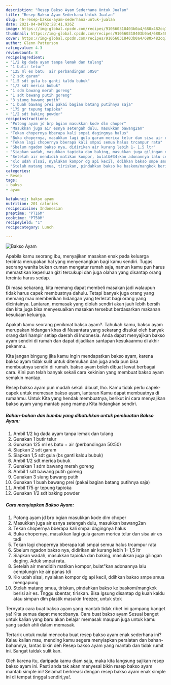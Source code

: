 ```yaml
---
description: "Resep Bakso Ayam Sederhana Untuk Jualan"
title: "Resep Bakso Ayam Sederhana Untuk Jualan"
slug: 46-resep-bakso-ayam-sederhana-untuk-jualan
date: 2021-04-04T02:28:41.926Z
image: https://img-global.cpcdn.com/recipes/910560318403b0a4/680x482cq70/bakso-ayam-foto-resep-utama.jpg
thumbnail: https://img-global.cpcdn.com/recipes/910560318403b0a4/680x482cq70/bakso-ayam-foto-resep-utama.jpg
cover: https://img-global.cpcdn.com/recipes/910560318403b0a4/680x482cq70/bakso-ayam-foto-resep-utama.jpg
author: Glenn Patterson
ratingvalue: 4.3
reviewcount: 8
recipeingredient:
- "1/2 kg dada ayam tanpa lemak dan tulang"
- "1 butir telur"
- "125 ml es batu  air perbandingan 5050"
- "2 sdt garam"
- "1,5 sdt gula bs ganti kaldu bubuk"
- "1/2 sdt merica bubuk"
- "1 sdm bawang merah goreng"
- "1 sdt bawang putih goreng"
- "3 siung bawang putih"
- "1 buah bawang prei pakai bagian batang putihnya saja"
- "175 gr tepung tapioka"
- "1/2 sdt baking powder"
recipeinstructions:
- "Potong ayam jd brp bgian masukkan kode dlm choper"
- "Masukkan juga air esnya setengah dulu, masukkan bawang2an"
- "Tekan chopernya bberapa kali smpai dagingnya halus"
- "Buka chopernya, masukkan lagi gula garam merica telur dan sisa air es tadi"
- "Tekan lagi chopernya bberapa kali smpai semua halus trcampur rata"
- "Sbelum ngadon bakso nya, didirikan air kurang lebih 1- 1,5 ltr"
- "Siapkan wadah, masukkan tapioka dan baking, masukkan juga gilingan daging. Aduk smpai rata."
- "Setelah air mendidih matikan kompor, bulat&#34;kan adonannya lalu cemplungin ke air panas tdi"
- "Klo udah slsai, nyalakan kompor dg api kecil, ddihkan bakso smpe smua mengapung"
- "Stelah matang smua, tiriskan, pindahkan bakso ke baskom/mangkok berisi air es. Tnggu sbentar, tiriskan. Bisa lgsung disantap dg kuah kaldu atau simpan dlm plastik masukin freezer, untuk stok"
categories:
- Resep
tags:
- bakso
- ayam

katakunci: bakso ayam 
nutrition: 201 calories
recipecuisine: Indonesian
preptime: "PT16M"
cooktime: "PT50M"
recipeyield: "1"
recipecategory: Lunch

---
```



![Bakso Ayam](https://img-global.cpcdn.com/recipes/910560318403b0a4/680x482cq70/bakso-ayam-foto-resep-utama.jpg)

Apabila kamu seorang ibu, menyajikan masakan enak pada keluarga tercinta merupakan hal yang menyenangkan bagi kamu sendiri. Tugas seorang  wanita bukan cuman mengatur rumah saja, namun kamu pun harus memastikan keperluan gizi tercukupi dan juga olahan yang disantap orang tercinta harus sedap.

Di masa  sekarang, kita memang dapat membeli masakan jadi walaupun tidak harus capek membuatnya dahulu. Tetapi banyak juga orang yang memang mau memberikan hidangan yang terlezat bagi orang yang dicintainya. Lantaran, memasak yang diolah sendiri akan jauh lebih bersih dan kita juga bisa menyesuaikan masakan tersebut berdasarkan makanan kesukaan keluarga. 



Apakah kamu seorang penikmat bakso ayam?. Tahukah kamu, bakso ayam merupakan hidangan khas di Nusantara yang sekarang disukai oleh banyak orang dari hampir setiap daerah di Indonesia. Anda dapat menyajikan bakso ayam sendiri di rumah dan dapat dijadikan santapan kesukaanmu di akhir pekanmu.

Kita jangan bingung jika kamu ingin mendapatkan bakso ayam, karena bakso ayam tidak sulit untuk ditemukan dan juga anda pun bisa membuatnya sendiri di rumah. bakso ayam boleh dibuat lewat berbagai cara. Kini pun telah banyak sekali cara kekinian yang membuat bakso ayam semakin mantap.

Resep bakso ayam pun mudah sekali dibuat, lho. Kamu tidak perlu capek-capek untuk memesan bakso ayam, lantaran Kamu dapat membuatnya di rumahmu. Untuk Kita yang hendak membuatnya, berikut ini cara menyajikan bakso ayam yang mantab yang mampu Kita hidangkan sendiri.

<!--inarticleads1-->

##### Bahan-bahan dan bumbu yang dibutuhkan untuk pembuatan Bakso Ayam:

1. Ambil 1/2 kg dada ayam tanpa lemak dan tulang
1. Gunakan 1 butir telur
1. Gunakan 125 ml es batu + air (perbandingan 50:50)
1. Siapkan 2 sdt garam
1. Siapkan 1,5 sdt gula (bs ganti kaldu bubuk)
1. Ambil 1/2 sdt merica bubuk
1. Gunakan 1 sdm bawang merah goreng
1. Ambil 1 sdt bawang putih goreng
1. Gunakan 3 siung bawang putih
1. Gunakan 1 buah bawang prei (pakai bagian batang putihnya saja)
1. Ambil 175 gr tepung tapioka
1. Gunakan 1/2 sdt baking powder




<!--inarticleads2-->

##### Cara menyiapkan Bakso Ayam:

1. Potong ayam jd brp bgian masukkan kode dlm choper
1. Masukkan juga air esnya setengah dulu, masukkan bawang2an
1. Tekan chopernya bberapa kali smpai dagingnya halus
1. Buka chopernya, masukkan lagi gula garam merica telur dan sisa air es tadi
1. Tekan lagi chopernya bberapa kali smpai semua halus trcampur rata
1. Sbelum ngadon bakso nya, didirikan air kurang lebih 1- 1,5 ltr
1. Siapkan wadah, masukkan tapioka dan baking, masukkan juga gilingan daging. Aduk smpai rata.
1. Setelah air mendidih matikan kompor, bulat&#34;kan adonannya lalu cemplungin ke air panas tdi
1. Klo udah slsai, nyalakan kompor dg api kecil, ddihkan bakso smpe smua mengapung
1. Stelah matang smua, tiriskan, pindahkan bakso ke baskom/mangkok berisi air es. Tnggu sbentar, tiriskan. Bisa lgsung disantap dg kuah kaldu atau simpan dlm plastik masukin freezer, untuk stok




Ternyata cara buat bakso ayam yang mantab tidak ribet ini gampang banget ya! Kita semua dapat mencobanya. Cara buat bakso ayam Sesuai banget untuk kalian yang baru akan belajar memasak maupun juga untuk kamu yang sudah ahli dalam memasak.

Tertarik untuk mulai mencoba buat resep bakso ayam enak sederhana ini? Kalau kalian mau, mending kamu segera menyiapkan peralatan dan bahan-bahannya, lantas bikin deh Resep bakso ayam yang mantab dan tidak rumit ini. Sangat taidak sulit kan. 

Oleh karena itu, daripada kamu diam saja, maka kita langsung sajikan resep bakso ayam ini. Pasti anda tak akan menyesal bikin resep bakso ayam mantab simple ini! Selamat berkreasi dengan resep bakso ayam enak simple ini di tempat tinggal sendiri,ya!.

